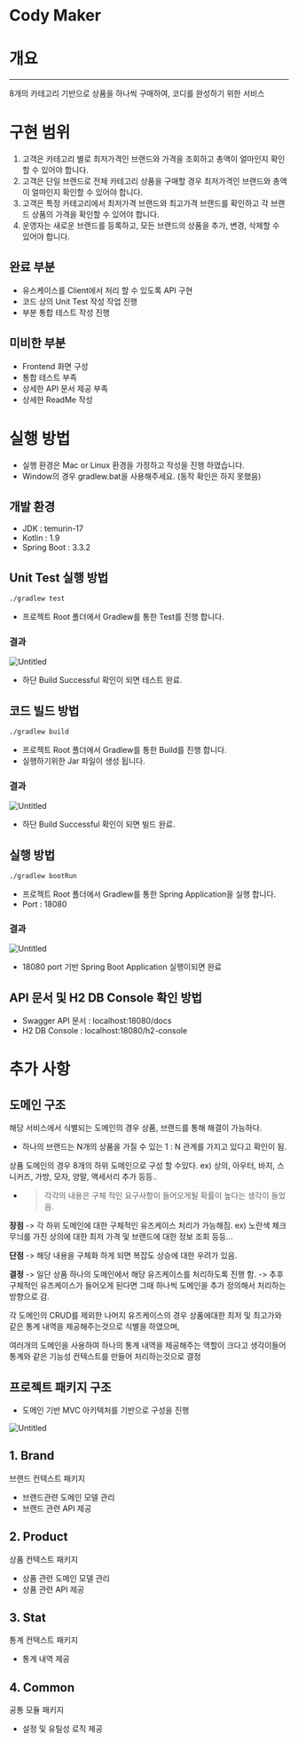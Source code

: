 # Cody Maker

# 개요

---

8개의 카테고리 기반으로 상품을 하나씩 구매하여, 코디를 완성하기 위한 서비스

# 구현 범위

1. 고객은 카테고리 별로 최저가격인 브랜드와 가격을 조회하고 총액이 얼마인지 확인할 수 있어야 합니다.
2. 고객은 단일 브랜드로 전체 카테고리 상품을 구매할 경우 최저가격인 브랜드와 총액이 얼마인지 확인할 수 있어야 합니다.
3. 고객은 특정 카테고리에서 최저가격 브랜드와 최고가격 브랜드를 확인하고 각 브랜드 상품의 가격을 확인할 수 있어야 합니다.
4. 운영자는 새로운 브랜드를 등록하고, 모든 브랜드의 상품을 추가, 변경, 삭제할 수 있어야 합니다.

## 완료 부분

- 유스케이스를 Client에서 처리 할 수 있도록 API 구현
- 코드 상의 Unit Test 작성 작업 진행
- 부분 통합 테스트 작성 진행

## 미비한 부분

- Frontend 화면 구성
- 통합 테스트 부족
- 상세한 API 문서 제공 부족
- 상세한 ReadMe 작성

# 실행 방법

- 실행 환경은 Mac or Linux 환경을 가정하고 작성을 진행 하였습니다.
- Window의 경우 gradlew.bat을 사용해주세요. (동작 확인은 하지 못했음)

## 개발 환경

- JDK : temurin-17
- Kotlin : 1.9
- Spring Boot : 3.3.2

## Unit Test 실행 방법

```bash
./gradlew test
```

- 프로젝트 Root 폴더에서 Gradlew를 통한 Test를 진행 합니다.

### 결과

![Untitled](Cody%20Maker%20ef634657662b4b48bb02fdcdde6177d5/Untitled.png)

- 하단 Build Successful 확인이 되면 테스트 완료.

## 코드 빌드 방법

```bash
./gradlew build
```

- 프로젝트 Root 폴더에서 Gradlew를 통한 Build를 진행 합니다.
- 실행하기위한 Jar 파일이 생성 됩니다.

### 결과

![Untitled](Cody%20Maker%20ef634657662b4b48bb02fdcdde6177d5/Untitled%201.png)

- 하단 Build Successful 확인이 되면  빌드 완료.

## 실행 방법

```bash
./gradlew bootRun
```

- 프로젝트 Root 폴더에서 Gradlew를 통한 Spring Application을 실행 합니다.
- Port : 18080

### 결과

![Untitled](Cody%20Maker%20ef634657662b4b48bb02fdcdde6177d5/Untitled%202.png)

- 18080 port 기반 Spring Boot Application 실행이되면 완료

## API 문서 및 H2 DB Console 확인 방법

- Swagger API 문서 : localhost:18080/docs
- H2 DB Console : localhost:18080/h2-console

# 추가 사항

## 도메인 구조

해당 서비스에서 식별되는 도메인의 경우 상품, 브랜드를 통해 해결이 가능하다.

- 하나의 브랜드는 N개의 상품을 가질 수 있는 1 : N 관계를 가지고 있다고 확인이 됨.

상품 도메인의 경우 8개의 하위 도메인으로 구성 할 수있다.
ex) 상의, 아우터, 바지, 스니커즈, 가방, 모자, 양말, 액세서리 추가 등등..

- > 각각의 내용은 구체 적인 요구사항이 들어오게될 확률이 높다는 생각이 들었음.

**장점**
-> 각 하위 도메인에 대한 구체적인 유즈케이스 처리가 가능해짐.
ex) 노란색 체크 무늬를 가진 상의에 대한 최저 가격 및 브랜드에 대한 정보 조회 등등...

**단점**
-> 해당 내용을 구체화 하게 되면 복잡도 상승에 대한 우려가 있음.

**결정**
-> 일단 상품 하나의 도메인에서 해당 유즈케이스를 처리하도록 진행 함.
-> 추후 구체적인 유즈케이스가 들어오게 된다면 그때 하나씩 도메인을 추가 정의해서 처리하는 방향으로 감.

각 도메인의 CRUD를 제외한 나머지 유즈케이스의 경우 상품에대한 최저 및 최고가와 같은 통계 내역을 제공해주는것으로 식별을 하였으며, 

여러개의 도메인을 사용하여 하나의 통계 내역을 제공해주는 역할이 크다고 생각이들어 통계와 같은 기능성 컨텍스트를 만들어 처리하는것으로 결정

## 프로젝트 패키지 구조

- 도메인 기반 MVC 아키텍처를 기반으로 구성을 진행

![Untitled](Cody%20Maker%20ef634657662b4b48bb02fdcdde6177d5/Untitled%203.png)

## 1. Brand

브랜드 컨텍스트 패키지

- 브랜드관련 도메인 모델 관리
- 브랜드 관련 API 제공

## 2. Product

상품 컨텍스트 패키지

- 상품 관련 도메인 모델 관리
- 상품 관련 API 제공

## 3. Stat

통계 컨텍스트 패키지

- 통계 내역 제공

## 4. Common

공통 모듈 패키지

- 설정 및 유틸성 로직 제공
